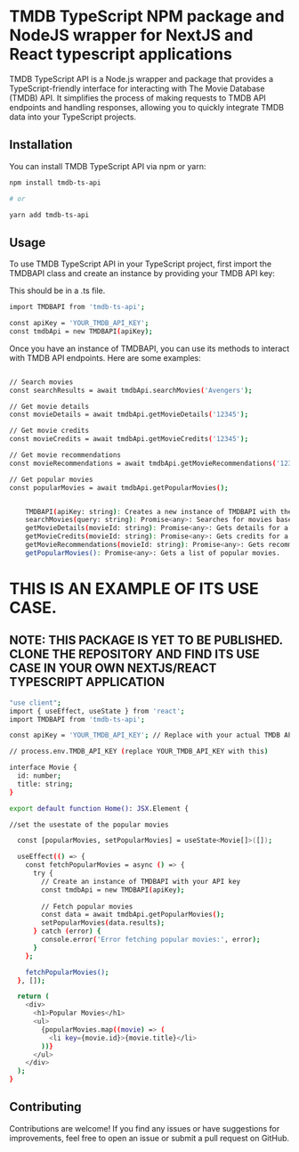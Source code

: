 

# TMDB TypeScript NPM package and NodeJS wrapper for NextJS and React typescript applications

TMDB TypeScript API is a Node.js wrapper and package that provides a TypeScript-friendly interface for interacting with The Movie Database (TMDB) API. It simplifies the process of making requests to TMDB API endpoints and handling responses, allowing you to quickly integrate TMDB data into your TypeScript projects.

## Installation

You can install TMDB TypeScript API via npm or yarn:

```bash
npm install tmdb-ts-api

# or

yarn add tmdb-ts-api
```


## Usage

To use TMDB TypeScript API in your TypeScript project, first import the TMDBAPI class and create an instance by providing your TMDB API key:

This should be in a .ts file.

```bash
import TMDBAPI from 'tmdb-ts-api';

const apiKey = 'YOUR_TMDB_API_KEY';
const tmdbApi = new TMDBAPI(apiKey);

```

Once you have an instance of TMDBAPI, you can use its methods to interact with TMDB API endpoints. Here are some examples:


```bash

// Search movies
const searchResults = await tmdbApi.searchMovies('Avengers');

// Get movie details
const movieDetails = await tmdbApi.getMovieDetails('12345');

// Get movie credits
const movieCredits = await tmdbApi.getMovieCredits('12345');

// Get movie recommendations
const movieRecommendations = await tmdbApi.getMovieRecommendations('12345');

// Get popular movies
const popularMovies = await tmdbApi.getPopularMovies();

```
```bash

    TMDBAPI(apiKey: string): Creates a new instance of TMDBAPI with the provided TMDB API key.
    searchMovies(query: string): Promise<any>: Searches for movies based on the provided query string.
    getMovieDetails(movieId: string): Promise<any>: Gets details for a specific movie identified by its TMDB ID.
    getMovieCredits(movieId: string): Promise<any>: Gets credits for a specific movie identified by its TMDB ID.
    getMovieRecommendations(movieId: string): Promise<any>: Gets recommendations for a specific movie identified by its TMDB ID.
    getPopularMovies(): Promise<any>: Gets a list of popular movies.

```

# THIS IS AN EXAMPLE OF ITS USE CASE.
## NOTE: THIS PACKAGE IS YET TO BE PUBLISHED. CLONE THE REPOSITORY AND FIND ITS USE CASE IN YOUR OWN NEXTJS/REACT TYPESCRIPT APPLICATION

```bash
"use client";
import { useEffect, useState } from 'react';
import TMDBAPI from 'tmdb-ts-api';

const apiKey = 'YOUR_TMDB_API_KEY'; // Replace with your actual TMDB API key(Keep API key safe by creating an environment file.).

// process.env.TMDB_API_KEY (replace YOUR_TMDB_API_KEY with this)

interface Movie {
  id: number;
  title: string;
}

export default function Home(): JSX.Element {

//set the usestate of the popular movies

  const [popularMovies, setPopularMovies] = useState<Movie[]>([]);

  useEffect(() => {
    const fetchPopularMovies = async () => {
      try {
        // Create an instance of TMDBAPI with your API key
        const tmdbApi = new TMDBAPI(apiKey);
  
        // Fetch popular movies
        const data = await tmdbApi.getPopularMovies();
        setPopularMovies(data.results);
      } catch (error) {
        console.error('Error fetching popular movies:', error);
      }
    };

    fetchPopularMovies();
  }, []);

  return (
    <div>
      <h1>Popular Movies</h1>
      <ul>
        {popularMovies.map((movie) => (
          <li key={movie.id}>{movie.title}</li>
        ))}
      </ul>
    </div>
  );
}

```

## Contributing

Contributions are welcome! If you find any issues or have suggestions for improvements, feel free to open an issue or submit a pull request on GitHub.
